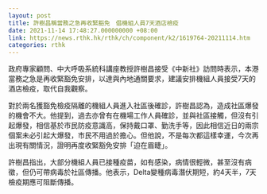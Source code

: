 ```yaml
---
layout: post
title: 許樹昌稱當務之急再收緊豁免　倡機組人員7天酒店檢疫
date: 2021-11-14 17:48:27.000000000 +08:00
link: https://news.rthk.hk/rthk/ch/component/k2/1619764-20211114.htm
categories: rthk
---
```


政府專家顧問、中大呼吸系統科講座教授許樹昌接受《中新社》訪問時表示，本港當務之急是再收緊豁免安排，以達與內地通關要求，建議安排機組人員接受7天的酒店檢疫，取代自我觀察。

對於兩名獲豁免檢疫隔離的機組人員進入社區後確診，許樹昌認為，造成社區爆發的機會不大。他提到，過去亦曾有在機場工作人員確診，並與社區接觸，但沒有引起爆發，相信基於市民防疫意識高，保持戴口罩、勤洗手等，因此相信近日的兩宗個案未必引起大爆發，市民不用過於擔心。但他說，不是每次都這樣幸運，今次再出現有關情況，證明再度收緊豁免安排「迫在眉睫」。

許樹昌指出，大部分機組人員已接種疫苗，如有感染，病情很輕微，甚至沒有病徵，但仍可帶病毒於社區傳播。他表示，Delta變種病毒潛伏期短，約4天半，7天檢疫期應可阻斷傳播。
